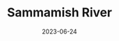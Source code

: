 ---
title: "Sammamish River"
cc-type: river
date: 2023-06-24
hashtag: sammamish-river
state:
  - Washington
tags:
  - river
  - King County
  - Washington
---